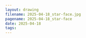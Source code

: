 ```yaml
---
layout: drawing
filename: 2025-04-18_star-face.jpg
pagename: 2025-04-18_star-face
date: 2025-04-18
tags:
---
```

